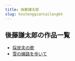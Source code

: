 ```yaml
---
title: 後藤謙太郎
slug: houtengqiantailang64
---
```


## 後藤謙太郎の作品一覧

- [採炭夫の歌](caitanfunoge4d)
- [雪の線路を歩いて](xuenoxianluwobuitec3)
